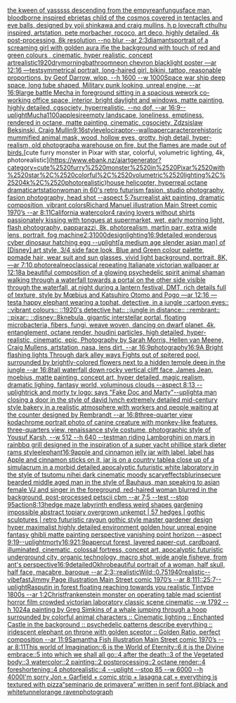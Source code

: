 [the kween of yasssss descending from the empyrean](https://www.ebank.nz/aiartgenerator?category=the%2520kween%2520of%2520yasssss%2520descending%2520from%2520the%2520empyrean)[fungus](https://www.ebank.nz/aiartgenerator?category=fungus)[face man, bloodborne inspired ebrietas child of the cosmos covered in tentacles and eye balls, designed by yoji shinkawa and craig mullins, h.p lovecraft cthulhu inspired, artstation, pete morbacher, rococo, art deco, highly detailed, 4k post-processing, 8k resolution --no blur --ar 2:3](https://www.ebank.nz/aiartgenerator?category=face%2520man%2C%2520bloodborne%2520inspired%2520ebrietas%2520child%2520of%2520the%2520cosmos%2520covered%2520in%2520tentacles%2520and%2520eye%2520balls%2C%2520designed%2520by%2520yoji%2520shinkawa%2520and%2520craig%2520mullins%2C%2520h.p%2520lovecraft%2520cthulhu%2520inspired%2C%2520artstation%2C%2520pete%2520morbacher%2C%2520rococo%2C%2520art%2520deco%2C%2520highly%2520detailed%2C%25204k%2520post-processing%2C%25208k%2520resolution%2520--no%2520blur%2520--ar%25202%3A3)[diamants](https://www.ebank.nz/aiartgenerator?category=diamants)[portrait of a screaming girl with golden aura ifie the background with touch of red and green colours , cinematic, hyper realistic, concept art](https://www.ebank.nz/aiartgenerator?category=portrait%2520of%2520a%2520screaming%2520girl%2520with%2520golden%2520aura%2520ifie%2520the%2520background%2520with%2520touch%2520of%2520red%2520and%2520green%2520colours%2520%2C%2520cinematic%2C%2520hyper%2520realistic%2C%2520concept%2520art)[realistic](https://www.ebank.nz/aiartgenerator?category=realistic)[1920](https://www.ebank.nz/aiartgenerator?category=1920)[dry](https://www.ebank.nz/aiartgenerator?category=dry)[morning](https://www.ebank.nz/aiartgenerator?category=morning)[bathroom](https://www.ebank.nz/aiartgenerator?category=bathroom)[neon chevron blacklight poster —ar 12:16 —test](https://www.ebank.nz/aiartgenerator?category=neon%2520chevron%2520blacklight%2520poster%2520%E2%80%94ar%252012%3A16%2520%E2%80%94test)[symmetrical portrait, long-haired girl, bikini, tattoo, reasonable proportions, by Geof Darrow, wlop, --h 1600 --w 1000](https://www.ebank.nz/aiartgenerator?category=symmetrical%2520portrait%2C%2520long-haired%2520girl%2C%2520bikini%2C%2520tattoo%2C%2520reasonable%2520proportions%2C%2520by%2520Geof%2520Darrow%2C%2520wlop%2C%2520--h%25201600%2520--w%25201000)[Space war ship deep space, long tube shaped, Military punk looking, unreal engine, --ar 16:9](https://www.ebank.nz/aiartgenerator?category=Space%2520war%2520ship%2520deep%2520space%2C%2520long%2520tube%2520shaped%2C%2520Military%2520punk%2520looking%2C%2520unreal%2520engine%2C%2520--ar%252016%3A9)[large battle Mecha in foreground sitting in a spacious wework co-working office space, interior, bright daylight and windows, matte painting, highly detailed, cgsociety, hyperrealistic, --no dof, --ar 16:9](https://www.ebank.nz/aiartgenerator?category=large%2520battle%2520Mecha%2520in%2520foreground%2520sitting%2520in%2520a%2520spacious%2520wework%2520co-working%2520office%2520space%2C%2520interior%2C%2520bright%2520daylight%2520and%2520windows%2C%2520matte%2520painting%2C%2520highly%2520detailed%2C%2520cgsociety%2C%2520hyperrealistic%2C%2520--no%2520dof%2C%2520--ar%252016%3A9)[--uplight](https://www.ebank.nz/aiartgenerator?category=--uplight)[Mucha](https://www.ebank.nz/aiartgenerator?category=Mucha)[1100](https://www.ebank.nz/aiartgenerator?category=1100)[apple](https://www.ebank.nz/aiartgenerator?category=apple)[sire](https://www.ebank.nz/aiartgenerator?category=sire)[empty landscape, loneliness, emptiness, rendered in octane, matte painting, cinematic, cgsociety, Zdzsislaw Beksinski, Craig Mullin](https://www.ebank.nz/aiartgenerator?category=empty%2520landscape%2C%2520loneliness%2C%2520emptiness%2C%2520rendered%2520in%2520octane%2C%2520matte%2520painting%2C%2520cinematic%2C%2520cgsociety%2C%2520Zdzsislaw%2520Beksinski%2C%2520Craig%2520Mullin)[9:16](https://www.ebank.nz/aiartgenerator?category=9%3A16)[style](https://www.ebank.nz/aiartgenerator?category=style)[velociraptor](https://www.ebank.nz/aiartgenerator?category=velociraptor)[--wallpaper](https://www.ebank.nz/aiartgenerator?category=--wallpaper)[caracter](https://www.ebank.nz/aiartgenerator?category=caracter)[prehistoric mummified animal mask, wood, hollow eyes, grotty, high detail, hyper-realism, old photograph](https://www.ebank.nz/aiartgenerator?category=prehistoric%2520mummified%2520animal%2520mask%2C%2520wood%2C%2520hollow%2520eyes%2C%2520grotty%2C%2520high%2520detail%2C%2520hyper-realism%2C%2520old%2520photograph)[a warehouse on fire, but the flames are made out of birds.](https://www.ebank.nz/aiartgenerator?category=a%2520warehouse%2520on%2520fire%2C%2520but%2520the%2520flames%2520are%2520made%2520out%2520of%2520birds.)[cute furry monster in Pixar with star, colorful, volumetric lighting, 4k, photorealistic](https://www.ebank.nz/aiartgenerator?category=cute%2520furry%2520monster%2520in%2520Pixar%2520with%2520star%2C%2520colorful%2C%2520volumetric%2520lighting%2C%25204k%2C%2520photorealistic)[house helicopter, hyperreal octane dramatic](https://www.ebank.nz/aiartgenerator?category=house%2520helicopter%2C%2520hyperreal%2520octane%2520dramatic)[artstation](https://www.ebank.nz/aiartgenerator?category=artstation)[woman in 60's retro futurism fasion, studio photography, fasion photography, head shot --aspect 5:7](https://www.ebank.nz/aiartgenerator?category=woman%2520in%252060%27s%2520retro%2520futurism%2520fasion%2C%2520studio%2520photography%2C%2520fasion%2520photography%2C%2520head%2520shot%2520--aspect%25205%3A7)[surrealist akt painting, dramatic composition, vibrant colors](https://www.ebank.nz/aiartgenerator?category=surrealist%2520akt%2520painting%2C%2520dramatic%2520composition%2C%2520vibrant%2520colors)[Richard Manuel illustration Main Street comic 1970’s --ar 8:11](https://www.ebank.nz/aiartgenerator?category=Richard%2520Manuel%2520illustration%2520Main%2520Street%2520comic%25201970%E2%80%99s%2520--ar%25208%3A11)[California watercolor](https://www.ebank.nz/aiartgenerator?category=California%2520watercolor)[4 raving lovers without shirts passionately kissing with tongues at supermarket, wet, early morning light, flash photography, papparazzi, 8k, photorealism, martin parr, extra wide lens, portrait, fog machine](https://www.ebank.nz/aiartgenerator?category=4%2520raving%2520lovers%2520without%2520shirts%2520passionately%2520kissing%2520with%2520tongues%2520at%2520supermarket%2C%2520wet%2C%2520early%2520morning%2520light%2C%2520flash%2520photography%2C%2520papparazzi%2C%25208k%2C%2520photorealism%2C%2520martin%2520parr%2C%2520extra%2520wide%2520lens%2C%2520portrait%2C%2520fog%2520machine)[2:3](https://www.ebank.nz/aiartgenerator?category=2%3A3)[1000](https://www.ebank.nz/aiartgenerator?category=1000)[design](https://www.ebank.nz/aiartgenerator?category=design)[lighting](https://www.ebank.nz/aiartgenerator?category=lighting)[16:9](https://www.ebank.nz/aiartgenerator?category=16%3A9)[detailed wonderous cyber dinosaur hatching egg --uplight](https://www.ebank.nz/aiartgenerator?category=detailed%2520wonderous%2520cyber%2520dinosaur%2520hatching%2520egg%2520--uplight)[[a medium age slender asian man] of [Disney] art style, 3/4 side face look, Blue and Green colour palette, pomade hair, wear suit and sun glasses, vivid light background, portrait, 8K, —ar 7:10](https://www.ebank.nz/aiartgenerator?category=%5Ba%2520medium%2520age%2520slender%2520asian%2520man%5D%2520of%2520%5BDisney%5D%2520art%2520style%2C%25203/4%2520side%2520face%2520look%2C%2520Blue%2520and%2520Green%2520colour%2520palette%2C%2520pomade%2520hair%2C%2520wear%2520suit%2520and%2520sun%2520glasses%2C%2520vivid%2520light%2520background%2C%2520portrait%2C%25208K%2C%2520%E2%80%94ar%25207%3A10)[,photoreal](https://www.ebank.nz/aiartgenerator?category=%2Cphotoreal)[neoclassical repeating  Italianate victorian wallpaper ar 12:18](https://www.ebank.nz/aiartgenerator?category=neoclassical%2520repeating%2520%2520Italianate%2520victorian%2520wallpaper%2520ar%252012%3A18)[a beautiful composition of a glowing psychedelic spirit animal shaman walking through a waterfall towards a portal on the other side visible through the waterfall, at night during a lantern festival, DMT,  rich details full of texture, style by Mœbius and Katsuhiro Otomo and Pogo —ar 12:16 —test](https://www.ebank.nz/aiartgenerator?category=a%2520beautiful%2520composition%2520of%2520a%2520glowing%2520psychedelic%2520spirit%2520animal%2520shaman%2520walking%2520through%2520a%2520waterfall%2520towards%2520a%2520portal%2520on%2520the%2520other%2520side%2520visible%2520through%2520the%2520waterfall%2C%2520at%2520night%2520during%2520a%2520lantern%2520festival%2C%2520DMT%2C%2520%2520rich%2520details%2520full%2520of%2520texture%2C%2520style%2520by%2520M%C5%93bius%2520and%2520Katsuhiro%2520Otomo%2520and%2520Pogo%2520%E2%80%94ar%252012%3A16%2520%E2%80%94test)[a happy elephant wearing a tophat, detective, in a jungle ::cartoon eyes:: ::vibrant colours:: ::1920's detective hat:: ::jungle in distance:: ::rembrant:: ::pixar:: ::disney::](https://www.ebank.nz/aiartgenerator?category=a%2520happy%2520elephant%2520wearing%2520a%2520tophat%2C%2520detective%2C%2520in%2520a%2520jungle%2520%3A%3Acartoon%2520eyes%3A%3A%2520%3A%3Avibrant%2520colours%3A%3A%2520%3A%3A1920%27s%2520detective%2520hat%3A%3A%2520%3A%3Ajungle%2520in%2520distance%3A%3A%2520%3A%3Arembrant%3A%3A%2520%3A%3Apixar%3A%3A%2520%3A%3Adisney%3A%3A)[8k](https://www.ebank.nz/aiartgenerator?category=8k)[nebula, gigantic interstellar portal, floating microbacteria, fibers, fungi, weave woven, dancing on dwarf planet, 4k, entanglement, octane render, houdini particles, high detailed, hyper-realistic, cinematic, epic, Photography by Sarah Morris, Hellen van Meene, Craig Mullens, artstation, nasa, lens dirt, --ar 16:9](https://www.ebank.nz/aiartgenerator?category=nebula%2C%2520gigantic%2520interstellar%2520portal%2C%2520floating%2520microbacteria%2C%2520fibers%2C%2520fungi%2C%2520weave%2520woven%2C%2520dancing%2520on%2520dwarf%2520planet%2C%25204k%2C%2520entanglement%2C%2520octane%2520render%2C%2520houdini%2520particles%2C%2520high%2520detailed%2C%2520hyper-realistic%2C%2520cinematic%2C%2520epic%2C%2520Photography%2520by%2520Sarah%2520Morris%2C%2520Hellen%2520van%2520Meene%2C%2520Craig%2520Mullens%2C%2520artstation%2C%2520nasa%2C%2520lens%2520dirt%2C%2520--ar%252016%3A9)[photography](https://www.ebank.nz/aiartgenerator?category=photography)[16:9](https://www.ebank.nz/aiartgenerator?category=16%3A9)[A Bright flashing lights Through dark alley ways Fights out of spitered pool, surrounded by brightly-colored flowers next to a hidden temple deep in the jungle --ar 16:8](https://www.ebank.nz/aiartgenerator?category=A%2520Bright%2520flashing%2520lights%2520Through%2520dark%2520alley%2520ways%2520Fights%2520out%2520of%2520spitered%2520pool%2C%2520surrounded%2520by%2520brightly-colored%2520flowers%2520next%2520to%2520a%2520hidden%2520temple%2520deep%2520in%2520the%2520jungle%2520--ar%252016%3A8)[tall waterfall down rocky vertical cliff face, James Jean, moebius, matte painting, concept art, hyper detailed, magic realism, dramatic lighing, fantasy world, voluminous clouds --aspect 8:13 --uplight](https://www.ebank.nz/aiartgenerator?category=tall%2520waterfall%2520down%2520rocky%2520vertical%2520cliff%2520face%2C%2520James%2520Jean%2C%2520moebius%2C%2520matte%2520painting%2C%2520concept%2520art%2C%2520hyper%2520detailed%2C%2520magic%2520realism%2C%2520dramatic%2520lighing%2C%2520fantasy%2520world%2C%2520voluminous%2520clouds%2520--aspect%25208%3A13%2520--uplight)[rick and morty tv logo: says "Fake Doc and Marty"](https://www.ebank.nz/aiartgenerator?category=rick%2520and%2520morty%2520tv%2520logo%3A%2520says%2520%22Fake%2520Doc%2520and%2520Marty%22)[--uplight](https://www.ebank.nz/aiartgenerator?category=--uplight)[a man closing a door in the style of david lynch extremely detailed mid-century style bakery in a realistic atmosphere with workers and people waiting at the counter designed by Rembrandt --ar 16:8](https://www.ebank.nz/aiartgenerator?category=a%2520man%2520closing%2520a%2520door%2520in%2520the%2520style%2520of%2520david%2520lynch%2520extremely%2520detailed%2520mid-century%2520style%2520bakery%2520in%2520a%2520realistic%2520atmosphere%2520with%2520workers%2520and%2520people%2520waiting%2520at%2520the%2520counter%2520designed%2520by%2520Rembrandt%2520--ar%252016%3A8)[three-quarter view kodachrome portrait photo of canine creature with monkey-like features, three-quarters view, renaissance style costume, photographic style of Yousuf Karsh, --w 512 --h 640  --test](https://www.ebank.nz/aiartgenerator?category=three-quarter%2520view%2520kodachrome%2520portrait%2520photo%2520of%2520canine%2520creature%2520with%2520monkey-like%2520features%2C%2520three-quarters%2520view%2C%2520renaissance%2520style%2520costume%2C%2520photographic%2520style%2520of%2520Yousuf%2520Karsh%2C%2520--w%2520512%2520--h%2520640%2520%2520--test)[man riding Lamborghini on mars in rain](https://www.ebank.nz/aiartgenerator?category=man%2520riding%2520Lamborghini%2520on%2520mars%2520in%2520rain)[bbq grill designed in the inspiration of a super yacht phillipe stark dieter rams style](https://www.ebank.nz/aiartgenerator?category=bbq%2520grill%2520designed%2520in%2520the%2520inspiration%2520of%2520a%2520super%2520yacht%2520phillipe%2520stark%2520dieter%2520rams%2520style)[elephant](https://www.ebank.nz/aiartgenerator?category=elephant)[16:9](https://www.ebank.nz/aiartgenerator?category=16%3A9)[apple and cinnamon jelly jar with label, label has Apple and cinnamon sticks on it, jar is on a country table](https://www.ebank.nz/aiartgenerator?category=apple%2520and%2520cinnamon%2520jelly%2520jar%2520with%2520label%2C%2520label%2520has%2520Apple%2520and%2520cinnamon%2520sticks%2520on%2520it%2C%2520jar%2520is%2520on%2520a%2520country%2520table)[a close up of a simulacrum in a morbid detailed apocalyptic futuristic white laboratory in the style of tsutomu nihei dark cinematic moody scary](https://www.ebank.nz/aiartgenerator?category=a%2520close%2520up%2520of%2520a%2520simulacrum%2520in%2520a%2520morbid%2520detailed%2520apocalyptic%2520futuristic%2520white%2520laboratory%2520in%2520the%2520style%2520of%2520tsutomu%2520nihei%2520dark%2520cinematic%2520moody%2520scary)[effects](https://www.ebank.nz/aiartgenerator?category=effects)[blur](https://www.ebank.nz/aiartgenerator?category=blur)[insecure bearded middle aged man in the style of Bauhaus, man speaking to asian female VJ and singer in the foreground, red-haired woman blurred in the background, post-processed petscii cbm --ar 7:5 --test --stop 95](https://www.ebank.nz/aiartgenerator?category=insecure%2520bearded%2520middle%2520aged%2520man%2520in%2520the%2520style%2520of%2520Bauhaus%2C%2520man%2520speaking%2520to%2520asian%2520female%2520VJ%2520and%2520singer%2520in%2520the%2520foreground%2C%2520red-haired%2520woman%2520blurred%2520in%2520the%2520background%2C%2520post-processed%2520petscii%2520cbm%2520--ar%25207%3A5%2520--test%2520--stop%252095)[action](https://www.ebank.nz/aiartgenerator?category=action)[8:13](https://www.ebank.nz/aiartgenerator?category=8%3A13)[hedge maze labyrinth endless weird shapes gardening impossible abstract topiary overgrown unkempt | 57 hedges | gothic sculptures | retro futuristic raygun gothic style master gardener design hyper maximalist highly detailed environment golden hour unreal engine fantasy ghibli matte painting perspective vanishing point horizon --aspect 9:19](https://www.ebank.nz/aiartgenerator?category=hedge%2520maze%2520labyrinth%2520endless%2520weird%2520shapes%2520gardening%2520impossible%2520abstract%2520topiary%2520overgrown%2520unkempt%2520%7C%252057%2520hedges%2520%7C%2520gothic%2520sculptures%2520%7C%2520retro%2520futuristic%2520raygun%2520gothic%2520style%2520master%2520gardener%2520design%2520hyper%2520maximalist%2520highly%2520detailed%2520environment%2520golden%2520hour%2520unreal%2520engine%2520fantasy%2520ghibli%2520matte%2520painting%2520perspective%2520vanishing%2520point%2520horizon%2520--aspect%25209%3A19)[--uplight](https://www.ebank.nz/aiartgenerator?category=--uplight)[morty](https://www.ebank.nz/aiartgenerator?category=morty)[16:9](https://www.ebank.nz/aiartgenerator?category=16%3A9)[21:9](https://www.ebank.nz/aiartgenerator?category=21%3A9)[papercut forest, layered paper-cut, cardboard, illuminated, cinematic, colossal fortress, concept art, apocalyptic futuristic underground city, organic technology, macro shot, wide angle fisheye, from ant's perspective](https://www.ebank.nz/aiartgenerator?category=papercut%2520forest%2C%2520layered%2520paper-cut%2C%2520cardboard%2C%2520illuminated%2C%2520cinematic%2C%2520colossal%2520fortress%2C%2520concept%2520art%2C%2520apocalyptic%2520futuristic%2520underground%2520city%2C%2520organic%2520technology%2C%2520macro%2520shot%2C%2520wide%2520angle%2520fisheye%2C%2520from%2520ant%27s%2520perspective)[16:9](https://www.ebank.nz/aiartgenerator?category=16%3A9)[detailed](https://www.ebank.nz/aiartgenerator?category=detailed)[Okhro](https://www.ebank.nz/aiartgenerator?category=Okhro)[beautiful portrait of a woman, half skull, half face, macabre, baroque --ar 2:3](https://www.ebank.nz/aiartgenerator?category=beautiful%2520portrait%2520of%2520a%2520woman%2C%2520half%2520skull%2C%2520half%2520face%2C%2520macabre%2C%2520baroque%2520--ar%25202%3A3)[::](https://www.ebank.nz/aiartgenerator?category=%3A%3A)[realistic](https://www.ebank.nz/aiartgenerator?category=realistic)[Wild](https://www.ebank.nz/aiartgenerator?category=Wild)[::0.75](https://www.ebank.nz/aiartgenerator?category=%3A%3A0.75)[1940](https://www.ebank.nz/aiartgenerator?category=1940)[realistic](https://www.ebank.nz/aiartgenerator?category=realistic)[--vibefast](https://www.ebank.nz/aiartgenerator?category=--vibefast)[Jimmy Page illustration Main Street comic 1970’s --ar 8:11](https://www.ebank.nz/aiartgenerator?category=Jimmy%2520Page%2520illustration%2520Main%2520Street%2520comic%25201970%E2%80%99s%2520--ar%25208%3A11)[1](https://www.ebank.nz/aiartgenerator?category=1)[::2](https://www.ebank.nz/aiartgenerator?category=%3A%3A2)[5:7](https://www.ebank.nz/aiartgenerator?category=5%3A7)[--uplight](https://www.ebank.nz/aiartgenerator?category=--uplight)[Rasputin in forest floating reaching towards you  realistic Tintype 1800s --ar 1:2](https://www.ebank.nz/aiartgenerator?category=Rasputin%2520in%2520forest%2520floating%2520reaching%2520towards%2520you%2520%2520realistic%2520Tintype%25201800s%2520--ar%25201%3A2)[Christ](https://www.ebank.nz/aiartgenerator?category=Christ)[frankenstein monster on operating table mad scientist horror film crowded victorian laboratory  classic scene cinematic --w 1792 --h 1024](https://www.ebank.nz/aiartgenerator?category=frankenstein%2520monster%2520on%2520operating%2520table%2520mad%2520scientist%2520horror%2520film%2520crowded%2520victorian%2520laboratory%2520%2520classic%2520scene%2520cinematic%2520--w%25201792%2520--h%25201024)[a painting by Greg Simkins of a whale jumping through a hoop surrounded by colorful animal characters :: Cinematic lighting :: Enchanted Castle in the background :: psychedelic patterns describe everything  :: iridescent elephant on throne with golden sceptor :: Golden Ratio, perfect composition --ar 11:9](https://www.ebank.nz/aiartgenerator?category=a%2520painting%2520by%2520Greg%2520Simkins%2520of%2520a%2520whale%2520jumping%2520through%2520a%2520hoop%2520surrounded%2520by%2520colorful%2520animal%2520characters%2520%3A%3A%2520Cinematic%2520lighting%2520%3A%3A%2520Enchanted%2520Castle%2520in%2520the%2520background%2520%3A%3A%2520psychedelic%2520patterns%2520describe%2520everything%2520%2520%3A%3A%2520iridescent%2520elephant%2520on%2520throne%2520with%2520golden%2520sceptor%2520%3A%3A%2520Golden%2520Ratio%2C%2520perfect%2520composition%2520--ar%252011%3A9)[Samantha Fish illustration Main Street comic 1970’s --ar 8:11](https://www.ebank.nz/aiartgenerator?category=Samantha%2520Fish%2520illustration%2520Main%2520Street%2520comic%25201970%E2%80%99s%2520--ar%25208%3A11)[This world of Imagination::6 is the World of Eternity::6 it is the Divine embrace::5 into which we shall all go::4 after the death::3 of the Vegetated body::3 watercolor::2 painting::2  postprocessing::2 octane render::4 foreshortening::4 photorealistic::4 --uplight --stop 85 --w 6000 --h 4000](https://www.ebank.nz/aiartgenerator?category=This%2520world%2520of%2520Imagination%3A%3A6%2520is%2520the%2520World%2520of%2520Eternity%3A%3A6%2520it%2520is%2520the%2520Divine%2520embrace%3A%3A5%2520into%2520which%2520we%2520shall%2520all%2520go%3A%3A4%2520after%2520the%2520death%3A%3A3%2520of%2520the%2520Vegetated%2520body%3A%3A3%2520watercolor%3A%3A2%2520painting%3A%3A2%2520%2520postprocessing%3A%3A2%2520octane%2520render%3A%3A4%2520foreshortening%3A%3A4%2520photorealistic%3A%3A4%2520--uplight%2520--stop%252085%2520--w%25206000%2520--h%25204000)[I'm sorry Jon + Garfield + comic strip + lasagna cat + everything is textured with pizza](https://www.ebank.nz/aiartgenerator?category=I%27m%2520sorry%2520Jon%2520%2B%2520Garfield%2520%2B%2520comic%2520strip%2520%2B%2520lasagna%2520cat%2520%2B%2520everything%2520is%2520textured%2520with%2520pizza)[“seminario de primavera” written in serif font,@black and white](https://www.ebank.nz/aiartgenerator?category=%E2%80%9Cseminario%2520de%2520primavera%E2%80%9D%2520written%2520in%2520serif%2520font%2C%40black%2520and%2520white)[tunnel](https://www.ebank.nz/aiartgenerator?category=tunnel)[orange raven](https://www.ebank.nz/aiartgenerator?category=orange%2520raven)[photograph](https://www.ebank.nz/aiartgenerator?category=photograph)